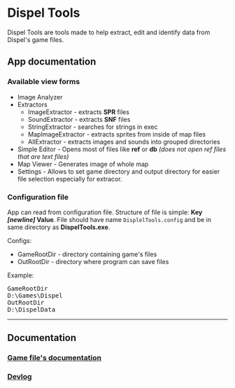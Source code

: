 # Dispel Tools
Dispel Tools are tools made to help extract, edit and identify data from Dispel's game files.

## App documentation

### Available view forms
- Image Analyzer
- Extractors
  - ImageExtractor - extracts **SPR** files
  - SoundExtractor - extracts **SNF** files
  - StringExtractor - searches for strings in exec
  - MapImageExtractor - extracts sprites from inside of map files
  - AllExtractor - extracts images and sounds into grouped directories
- Simple Editor - Opens most of files like **ref** or 
**db**  *(does not open ref files that are text files)*
- Map Viewer - Generates image of whole map
- Settings - Allows to set game directory and output directory for easier file selection especially for extracor.

### Configuration file
App can read from configuration file. Structure of file is simple: **Key _\[newline\]_ Value**. File should have name `DisplelTools.config` and be in same directory as __DispelTools.exe__.

Configs:
- GameRootDir - directory containing game's files
- OutRootDir - directory where program can save files

Example:

<pre>
GameRootDir
D:\Games\Dispel
OutRootDir
D:\DispelData
</pre>

---
## Documentation
### [Game file's documentation](Docs/game/files.md)

### [Devlog](Docs/devlog/main.md)
